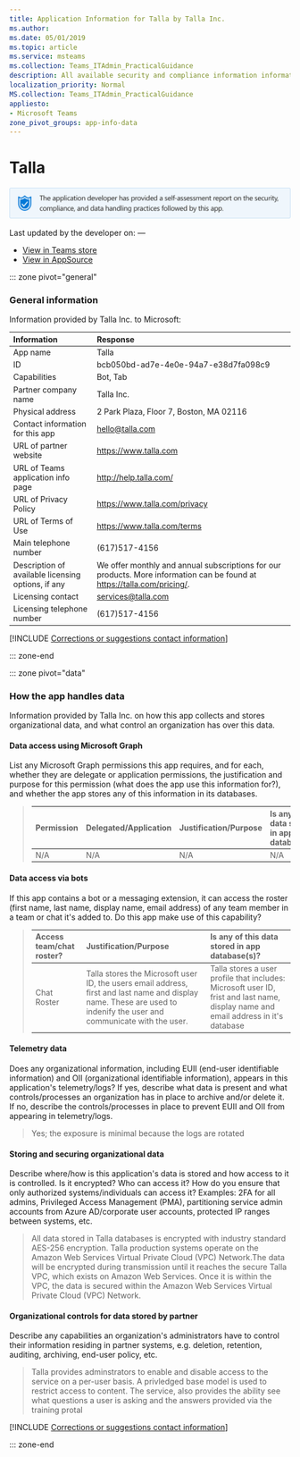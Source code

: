 ```yaml
---
title: Application Information for Talla by Talla Inc.
ms.author: 
ms.date: 05/01/2019
ms.topic: article
ms.service: msteams
ms.collection: Teams_ITAdmin_PracticalGuidance
description: All available security and compliance information information for Talla, its data handling policies, its Microsoft Cloud App Security app catalog information, and security/compliance information in the CSA STAR registry.
localization_priority: Normal
MS.collection: Teams_ITAdmin_PracticalGuidance
appliesto:
- Microsoft Teams
zone_pivot_groups: app-info-data
---
```

# Talla

<p></p><img alt="Self-attestation logo" src="./images/attested.png" width="650"/>
<p>Last updated by the developer on: —</p>

* <a href="https://teams.microsoft.com/l/app/bcb050bd-ad7e-4e0e-94a7-e38d7fa098c9" target="_blank">View in Teams store</a>
* <a href="https://appsource.microsoft.com/en-us/product/office/WA104381253" target="_blank">View in AppSource</a>

::: zone pivot="general"

### General information

Information provided by Talla Inc. to Microsoft:

| **Information** | **Response** |
|:----------------|:-------------|
| App name | Talla |
| ID | bcb050bd-ad7e-4e0e-94a7-e38d7fa098c9 |
| Capabilities | Bot, Tab |
| Partner company name | Talla Inc. |
| Physical address | 2 Park Plaza, Floor 7, Boston, MA 02116  |
| Contact information for this app | hello@talla.com |
| URL of partner website | <https://www.talla.com> |
| URL of Teams application info page | <http://help.talla.com/> |
| URL of Privacy Policy | <https://www.talla.com/privacy> |
| URL of Terms of Use | <https://www.talla.com/terms> |
| Main telephone number | (617)517-4156 |
| Description of available licensing options, if any | We offer monthly and annual subscriptions for our products.  More information can be found at https://talla.com/pricing/. |
| Licensing contact | services@talla.com |
| Licensing telephone number | (617)517-4156 |

 [!INCLUDE [Corrections or suggestions contact information](./includes/corrections-or-suggestions.md)]

::: zone-end

::: zone pivot="data"

### How the app handles data

Information provided by Talla Inc. on how this app collects and stores organizational data, and what control an organization has over this data.

#### Data access using Microsoft Graph

List any Microsoft Graph permissions this app requires, and for each, whether they are delegate or application permissions, the justification and purpose for this permission (what does the app use this information for?), and whether the app stores any of this information in its databases.

>| **Permission**  | **Delegated/Application** | **Justification/Purpose** | **Is any of this data stored in app database(s)?** |
>|:----------------|:--------------------------|:--------------------------|:---------------------------------------------------|
>| N/A | N/A | N/A | N/A |

#### Data access via bots

If this app contains a bot or a messaging extension, it can access the roster (first name, last name, display name, email address) of any team member in a team or chat it's added to. Do this app make use of this capability?


>| **Access team/chat roster?**  | **Justification/Purpose** | **Is any of this data stored in app database(s)?** |
>|:--------------------------------|:---------------------|:--------------------------|
>| Chat Roster | Talla stores the Microsoft user ID, the users email address, first and last name and display name. These are used to indenify the user and communicate with the user.  | Talla stores a user profile that includes: Microsoft user ID, frist and last name, display name and email address in it&#x27;s database |

#### Telemetry data

Does any organizational information, including EUII (end-user identifiable information) and OII (organizational identifiable information), appears in this application's telemetry/logs? If yes, describe what data is present and what controls/processes an organization has in place to archive and/or delete it. If no, describe the controls/processes in place to prevent EUII and OII from appearing in telemetry/logs.

>Yes; the exposure is minimal because the logs are rotated

#### Storing and securing organizational data

Describe where/how is this application's data is stored and how access to it is controlled. Is it encrypted? Who can access it? How do you ensure that only authorized systems/individuals can access it? Examples: 2FA for all admins, Privileged Access Management (PMA), partitioning service admin accounts from Azure AD/corporate user accounts, protected IP ranges between systems, etc.

>All data stored in Talla databases is encrypted with industry standard AES-256 encryption. Talla production systems operate on the Amazon Web Services Virtual Private Cloud (VPC) Network.The data will be encrypted during transmission until it reaches the secure Talla VPC, which exists on Amazon Web Services. Once it is within the VPC, the data is secured within the Amazon Web Services Virtual Private Cloud (VPC) Network. 

#### Organizational controls for data stored by partner

Describe any capabilities an organization's administrators have to control their information residing in partner systems, e.g. deletion, retention, auditing, archiving, end-user policy, etc.

>Talla provides adminstrators to enable and disable access to the service on a per-user basis. A privledged base model is used to restrict access to content.  The service, also provides the ability see what questions a user is asking and the answers provided via the training protal

[!INCLUDE [Corrections or suggestions contact information](./includes/corrections-or-suggestions.md)]

::: zone-end


